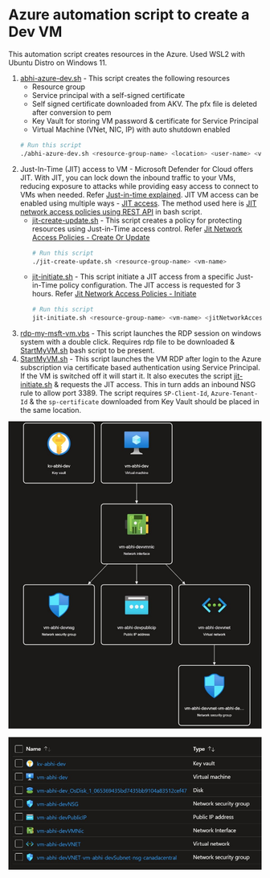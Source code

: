 # Azure automation script to create a Dev VM

This automation script creates resources in the Azure. Used WSL2 with Ubuntu Distro on Windows 11. 
1. [abhi-azure-dev.sh](/src/abhi-azure-dev.sh) - This script creates the following resources
    * Resource group
    * Service principal with a self-signed certificate
    * Self signed certificate downloaded from AKV. The pfx file is deleted after conversion to pem   
    * Key Vault for storing VM password & certificate for Service Principal
    * Virtual Machine (VNet, NIC, IP) with auto shutdown enabled
    ```bash
    # Run this script
    ./abhi-azure-dev.sh <resource-group-name> <location> <user-name> <vm-password> <sp-name>
    ```
2. Just-In-Time (JIT) access to VM - Microsoft Defender for Cloud offers JIT. With JIT, you can lock down the inbound traffic to your VMs, reducing exposure to attacks while providing easy access to connect to VMs when needed. Refer [Just-in-time explained](https://docs.microsoft.com/en-us/azure/defender-for-cloud/just-in-time-access-overview). JIT VM access can be enabled using multiple ways - [JIT access](https://docs.microsoft.com/en-us/azure/defender-for-cloud/just-in-time-access-usage?tabs=jit-config-api%2Cjit-request-api). The method used here is [JIT network access policies using REST API](https://docs.microsoft.com/en-us/rest/api/securitycenter/jit-network-access-policies) in bash script. 
    * [jit-create-update.sh](/src/jit-create-update.sh) - This script creates a policy for protecting resources using Just-in-Time access control. Refer [Jit Network Access Policies - Create Or Update](https://docs.microsoft.com/en-us/rest/api/securitycenter/jit-network-access-policies/create-or-update)
        ```bash
        # Run this script
        ./jit-create-update.sh <resource-group-name> <vm-name>
        ```
    * [jit-initiate.sh](/src/jit-initiate.sh) - This script initiate a JIT access from a specific Just-in-Time policy configuration. The JIT access is requested for 3 hours. Refer [Jit Network Access Policies - Initiate](https://docs.microsoft.com/en-us/rest/api/securitycenter/jit-network-access-policies/initiate)
        ```bash
        # Run this script
        jit-initiate.sh <resource-group-name> <vm-name> <jitNetworkAccessPolicyName>
        ```
3. [rdp-my-msft-vm.vbs](/src/rdp-my-msft-vm.vbs) - This script launches the RDP session on windows system with a double click. Requires rdp file to be downloaded & [StartMyVM.sh](/src/StartMyVM.sh) bash script to be present.
4. [StartMyVM.sh](/src/StartMyVM.sh) - This script launches the VM RDP after login to the Azure subscription via  certificate based authentication using Service Principal. If the VM is switched off it will start it. It also executes the script [jit-initiate.sh](/src/abhi-azure-dev.sh) & requests the JIT access. This in turn adds an inbound NSG rule to allow port 3389. The script requires `SP-Client-Id`, `Azure-Tenant-Id` & the `sp-certificate` downloaded from Key Vault should be placed in the same location.

![alt txt](/images/resource-visualizer.jpg)

![alt txt](/images/resources.jpg)